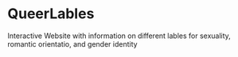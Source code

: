 # QueerLables
Interactive Website with information on different lables for sexuality, romantic orientatio, and gender identity
